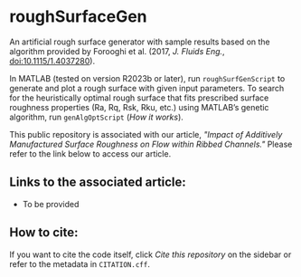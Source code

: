 # roughSurfaceGen

An artificial rough surface generator with sample results based on the algorithm provided by Forooghi et al. (2017, *J. Fluids Eng.*, [doi:10.1115/1.4037280](https://doi.org/10.1115/1.4037280)).  

In MATLAB (tested on version R2023b or later), run `roughSurfGenScript` to generate and plot a rough surface with given input parameters. To search for the heuristically optimal rough surface that fits prescribed surface roughness properties (Ra, Rq, Rsk, Rku, etc.) using MATLAB’s genetic algorithm, run `genAlgOptScript` (*How it works*).  

This public repository is associated with our article, *"Impact of Additively Manufactured Surface Roughness on Flow within Ribbed Channels."* Please refer to the link below to access our article.  

## Links to the associated article:
- To be provided

## How to cite:
If you want to cite the code itself, click *Cite this repository* on the sidebar or refer to the metadata in `CITATION.cff`.  